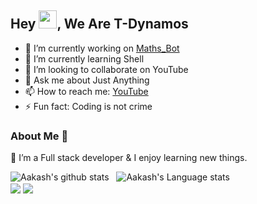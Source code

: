## Hey <img src="https://github.com/TheDudeThatCode/TheDudeThatCode/blob/master/Assets/Hi.gif" width="29px">, We Are T-Dynamos


- 🔭 I’m currently working on [Maths_Bot](github.com/T-Dynamos/Maths_Bot)
- 🌱 I’m currently learning Shell
- 👯 I’m looking to collaborate on YouTube
- 💬 Ask me about Just Anything
- 📫 How to reach me: [YouTube](https://youtube.com/channel/UCCGprYqpszbeAYMGbjlh-aA)
- ⚡ Fun fact: Coding is not crime



### About Me 🚀
🌱 I’m a Full stack developer & I enjoy learning new things. </br>

![Aakash's github stats](https://github-readme-stats.vercel.app/api?username=T-Dynamos&show_icons=true&hide_border=true)&nbsp;&nbsp;
![Aakash's Language stats](https://github-readme-stats-eight-theta.vercel.app/api/top-langs/?username=T-Dynamos&layout=compact&langs_count=8&hide_border=true)
<br />
<img align="center" src="https://github-readme-streak-stats.herokuapp.com/?user=T-Dynamos&theme=dracula">
<img align="center" src="https://github-profile-trophy.vercel.app/?username=T-Dynamos&theme=onedark">

